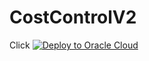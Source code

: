 # CostControlV2

Click [![Deploy to Oracle Cloud](https://oci-resourcemanager-plugin.plugins.oci.oraclecloud.com/latest/deploy-to-oracle-cloud.svg)](https://cloud.oracle.com/resourcemanager/stacks/create?region=home&zipUrl=https://github.com/yusukeyurameshi/CostControlV2/blob/master/CostControl-Terraform.zip)

